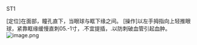 ST1

[定位]在面部，瞳孔直下，当眼球与眶下缘之间。
[操作]以左手拇指向上轻推眼球，紧靠眶缘缓慢直刺05.-1寸，.不宜提插，.以防刺破血管引起血肿。
![image.png](https://picgo18719498306.oss-cn-guangzhou.aliyuncs.com/20250423114433292.png)
